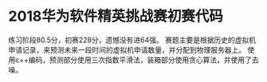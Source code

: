 # 2018华为软件精英挑战赛初赛代码
练习阶段80.5分，初赛228分，遗憾没有进64强。
赛题主要是根据历史的虚拟机申请记录，来预测未来一段时间的虚拟机申请数量，并分配到物理服务器上。
使用c++编码，预测部分使用三次指数平滑法，装箱部分使用贪心算法，并使用了去噪。
